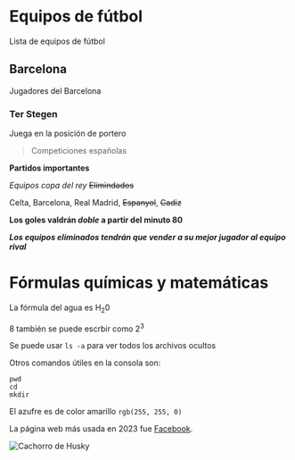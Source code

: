 # Equipos de fútbol

Lista de equipos de fútbol

## Barcelona

Jugadores del Barcelona

### Ter Stegen

Juega en la posición de portero

> Competiciones españolas

**Partidos importantes**

*Equipos copa del rey* ~~Elimindados~~

Celta, Barcelona, Real Madrid, ~~Espanyol~~, ~~Cadiz~~

**Los goles valdrán _doble_ a partir del minuto 80**

***Los equipos eliminados tendrán que vender a su mejor jugador al equipo rival***

# Fórmulas químicas y matemáticas

La fórmula del agua es H<sub>2</sub>0

8 también se puede escrbir como 2<sup>3</sup>

Se puede usar `ls -a` para ver todos los archivos ocultos

Otros comandos útiles en la consola son:
```
pwd
cd
mkdir
```

El azufre es de color amarillo `rgb(255, 255, 0)`

La página web más usada en 2023 fue [Facebook](https://www.facebook.com/?locale=es_ES).

![Cachorro de Husky](https://images.hola.com/imagenes/mascotas/20201005176621/perro-husky-raza-perro-lobo/0-874-229/husky-t.jpg)







